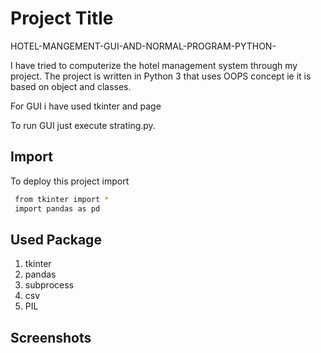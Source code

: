 
# Project Title
HOTEL-MANGEMENT-GUI-AND-NORMAL-PROGRAM-PYTHON-

I have tried to computerize the hotel management system through my project.
The project is written in Python 3 that uses OOPS concept ie it is based on object and classes.

For GUI i have used tkinter and page

To run GUI just execute strating.py.


## Import

To deploy this project import

```bash
 from tkinter import *
 import pandas as pd
```


## Used Package

1. tkinter
2. pandas
3. subprocess
4. csv
5. PIL


## Screenshots



